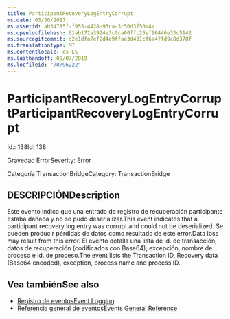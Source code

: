 ```yaml
---
title: ParticipantRecoveryLogEntryCorrupt
ms.date: 03/30/2017
ms.assetid: ab34785f-f953-4428-93ca-3c50d3f50a4a
ms.openlocfilehash: 61ab172a3924e3c0ca00ffc25ef96446e33c5142
ms.sourcegitcommit: d2e1dfa7ef2d4e9ffae3d431cf6a4ffd9c8d378f
ms.translationtype: MT
ms.contentlocale: es-ES
ms.lasthandoff: 09/07/2019
ms.locfileid: "70796222"
---
```

# <a name="participantrecoverylogentrycorrupt"></a><span data-ttu-id="82772-102">ParticipantRecoveryLogEntryCorrupt</span><span class="sxs-lookup"><span data-stu-id="82772-102">ParticipantRecoveryLogEntryCorrupt</span></span>
<span data-ttu-id="82772-103">Id.: 138</span><span class="sxs-lookup"><span data-stu-id="82772-103">Id: 138</span></span>  
  
 <span data-ttu-id="82772-104">Gravedad Error</span><span class="sxs-lookup"><span data-stu-id="82772-104">Severity: Error</span></span>  
  
 <span data-ttu-id="82772-105">Categoría TransactionBridge</span><span class="sxs-lookup"><span data-stu-id="82772-105">Category: TransactionBridge</span></span>  
  
## <a name="description"></a><span data-ttu-id="82772-106">DESCRIPCIÓN</span><span class="sxs-lookup"><span data-stu-id="82772-106">Description</span></span>  
 <span data-ttu-id="82772-107">Este evento indica que una entrada de registro de recuperación participante estaba dañada y no se pudo deserializar.</span><span class="sxs-lookup"><span data-stu-id="82772-107">This event indicates that a participant recovery log entry was corrupt and could not be deserialized.</span></span> <span data-ttu-id="82772-108">Se pueden producir pérdidas de datos como resultado de este error.</span><span class="sxs-lookup"><span data-stu-id="82772-108">Data loss may result from this error.</span></span> <span data-ttu-id="82772-109">El evento detalla una lista de id. de transacción, datos de recuperación (codificados con Base64), excepción, nombre de proceso e id. de proceso.</span><span class="sxs-lookup"><span data-stu-id="82772-109">The event lists the Transaction ID, Recovery data (Base64 encoded), exception, process name and process ID.</span></span>  
  
## <a name="see-also"></a><span data-ttu-id="82772-110">Vea también</span><span class="sxs-lookup"><span data-stu-id="82772-110">See also</span></span>

- [<span data-ttu-id="82772-111">Registro de eventos</span><span class="sxs-lookup"><span data-stu-id="82772-111">Event Logging</span></span>](index.md)
- [<span data-ttu-id="82772-112">Referencia general de eventos</span><span class="sxs-lookup"><span data-stu-id="82772-112">Events General Reference</span></span>](events-general-reference.md)
